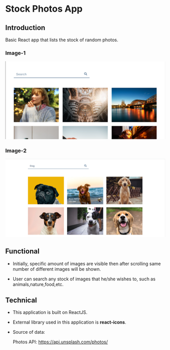#   Stock Photos App

##  Introduction

Basic React app that lists the stock of random photos.

### Image-1

![Stock Photos App-1](https://github.com/sudarshan-sh/StockPhotosApp/blob/main/images/stock-photos.png)

### Image-2

![Stock Photos App-2](https://github.com/sudarshan-sh/StockPhotosApp/blob/main/images/stock-photos-2.png)

##  Functional

*   Initially, specific amount of images are visible then after scrolling same number of different images will be shown.

*   User can search any stock of images that he/she wishes to, such as animals,nature,food,etc.

##  Technical

*   This application is built on ReactJS.

*   External library used in this application is **react-icons**.

*   Source of data: 

    Photos API: https://api.unsplash.com/photos/